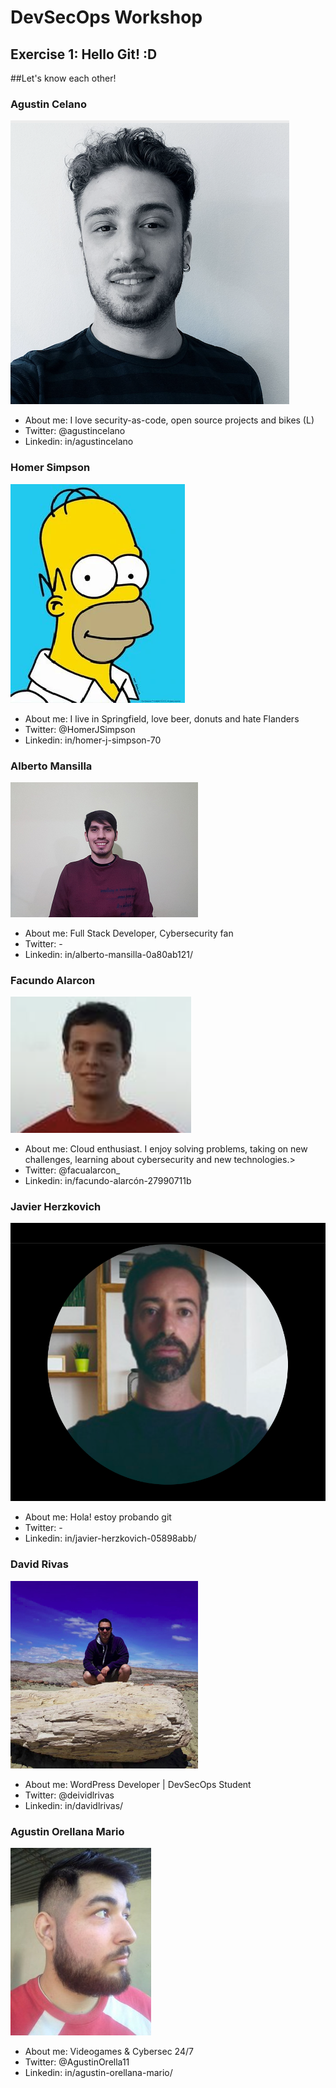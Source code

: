 # DevSecOps Workshop
## Exercise 1: Hello Git! :D

##Let's know each other!

### Agustin Celano
![Image](photos/ac.jpg)
* About me: I love security-as-code, open source projects and bikes (L)
* Twitter: @agustincelano
* Linkedin: in/agustincelano

### Homer Simpson
![Image](photos/homer-profile-ph.jpg)
* About me: I live in Springfield, love beer, donuts and hate Flanders
* Twitter: @HomerJSimpson
* Linkedin: in/homer-j-simpson-70

### Alberto Mansilla
![Image](photos/am.png)
* About me: Full Stack Developer, Cybersecurity fan
* Twitter: -
* Linkedin: in/alberto-mansilla-0a80ab121/

### Facundo Alarcon
![Image](photos/fa.png)
* About me: Cloud enthusiast. I enjoy solving problems, taking on new challenges, learning about cybersecurity and new technologies.>
* Twitter: @facualarcon_
* Linkedin: in/facundo-alarcón-27990711b

### Javier Herzkovich 
![Image](photos/fotojavi.png)
* About me: Hola! estoy probando git
* Twitter: -
* Linkedin: in/javier-herzkovich-05898abb/

### David Rivas 
![Image](photos/dlr.jpg)
* About me: WordPress Developer | DevSecOps Student
* Twitter: @deividlrivas
* Linkedin: in/davidlrivas/

### Agustin Orellana Mario
![Image](photos/Aom.jpg)
* About me: Videogames & Cybersec 24/7
* Twitter: @AgustinOrella11
* Linkedin: in/agustin-orellana-mario/

